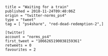 ```
title = "Waiting for a train"
published = 2018-11-24T09:40:06Z
origin = "twitter-norms_ps4"
type = "tweet"
tag = [ "ps4share", "red-dead-redemption-2",]

[twitter]
account = "norms_ps4"
first_tweet = "1066265190038159361"
retweets = 0
favourites = 2
```

<p class='image'><img src='https://mnf.m17s.net/2018/11/24/Dswiib8XgAAOblW.jpg' alt=''></p>

